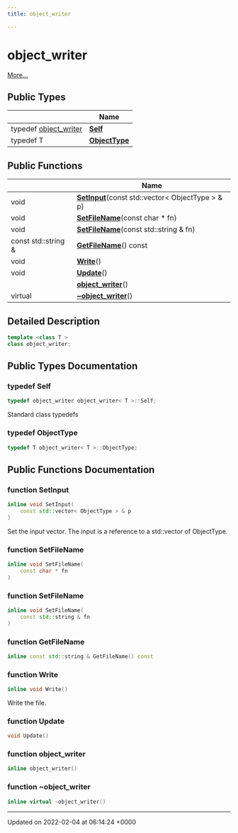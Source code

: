 ```yaml
---
title: object_writer

---
```


# object_writer



 [More...](#detailed-description)

## Public Types

|                | Name           |
| -------------- | -------------- |
| typedef [object_writer](../Classes/classobject__writer.md) | **[Self](../Classes/classobject__writer.md#typedef-self)**  |
| typedef T | **[ObjectType](../Classes/classobject__writer.md#typedef-objecttype)**  |

## Public Functions

|                | Name           |
| -------------- | -------------- |
| void | **[SetInput](../Classes/classobject__writer.md#function-setinput)**(const std::vector< ObjectType > & p) |
| void | **[SetFileName](../Classes/classobject__writer.md#function-setfilename)**(const char * fn) |
| void | **[SetFileName](../Classes/classobject__writer.md#function-setfilename)**(const std::string & fn) |
| const std::string & | **[GetFileName](../Classes/classobject__writer.md#function-getfilename)**() const |
| void | **[Write](../Classes/classobject__writer.md#function-write)**() |
| void | **[Update](../Classes/classobject__writer.md#function-update)**() |
| | **[object_writer](../Classes/classobject__writer.md#function-object-writer)**() |
| virtual | **[~object_writer](../Classes/classobject__writer.md#function-~object-writer)**() |

## Detailed Description

```cpp
template <class T >
class object_writer;
```

## Public Types Documentation

### typedef Self

```cpp
typedef object_writer object_writer< T >::Self;
```


Standard class typedefs 


### typedef ObjectType

```cpp
typedef T object_writer< T >::ObjectType;
```


## Public Functions Documentation

### function SetInput

```cpp
inline void SetInput(
    const std::vector< ObjectType > & p
)
```


Set the input vector. The input is a reference to a std::vector of ObjectType. 


### function SetFileName

```cpp
inline void SetFileName(
    const char * fn
)
```


### function SetFileName

```cpp
inline void SetFileName(
    const std::string & fn
)
```


### function GetFileName

```cpp
inline const std::string & GetFileName() const
```


### function Write

```cpp
inline void Write()
```


Write the file. 


### function Update

```cpp
void Update()
```


### function object_writer

```cpp
inline object_writer()
```


### function ~object_writer

```cpp
inline virtual ~object_writer()
```


-------------------------------

Updated on 2022-02-04 at 06:14:24 +0000